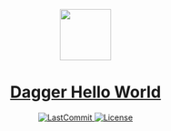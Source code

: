  <p align="center">
  <a href="https://alfonsofortunato.com">
    <picture>
      <source media="(prefers-color-scheme: dark)" srcset="https://alfonsofortunato.com/img/logo.png">
      <img src="https://alfonsofortunato.com/img/logo.png" height="90">
    </picture>
    <h1 align="center">
     Dagger Hello World
    </h1>
  </a>
</p>
<p align="center">
  <a href="https://github.com/MovieMaker93/note-cli/commit">
    <img alt="LastCommit" src="https://img.shields.io/github/last-commit/MovieMaker93/note-cli/main?style=for-the-badge&logo=github&color=%237dcfff">
  </a>
  <a href="https://github.com/MovieMaker93/devpod-dotfiles-chezmoi/blob/main/LICENSE">
    <img alt="License" src="https://img.shields.io/github/license/MovieMaker93/devpod-dotfiles-chezmoi?style=for-the-badge&logo=github">
  </a>

